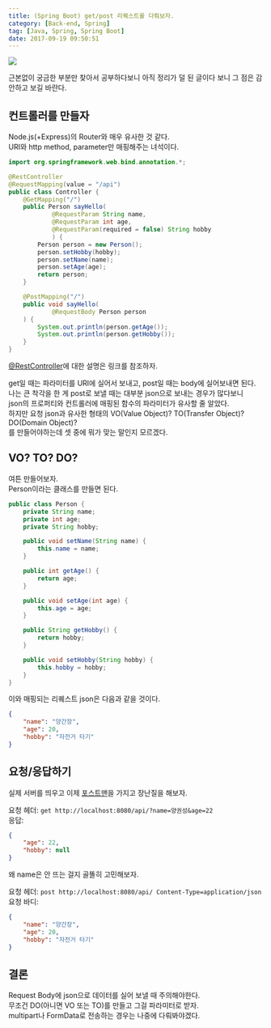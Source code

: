 ```yaml
---
title: (Spring Boot) get/post 리퀘스트를 다뤄보자.
category: [Back-end, Spring]
tag: [Java, Spring, Spring Boot]
date: 2017-09-19 09:50:51
---
```

![](thumb.png)  

근본없이 궁금한 부분만 찾아서 공부하다보니 아직 정리가 덜 된 글이다 보니 그 점은 감안하고 보길 바란다.

## 컨트롤러를 만들자  
Node.js(+Express)의 Router와 매우 유사한 것 같다.  
URI와 http method, parameter만 매핑해주는 녀석이다.  
```java
import org.springframework.web.bind.annotation.*;

@RestController
@RequestMapping(value = "/api")
public class Controller {
    @GetMapping("/")
    public Person sayHello(
            @RequestParam String name,
            @RequestParam int age,
            @RequestParam(required = false) String hobby
            ) {
        Person person = new Person();
        person.setHobby(hobby);
        person.setName(name);
        person.setAge(age);
        return person;
    }

    @PostMapping("/")
    public void sayHello(
            @RequestBody Person person
    ) {
        System.out.println(person.getAge());
        System.out.println(person.getHobby());
    }
}
```
[@RestController](http://highcode.tistory.com/24)에 대한 설명은 링크를 참조하자.  

get일 때는 파라미터를 URI에 실어서 보내고, post일 때는 body에 실어보내면 된다.  
나는 큰 착각을 한 게 post로 보낼 때는 대부분 json으로 보내는 경우가 많다보니  
json의 프로퍼티와 컨트롤러에 매핑된 함수의 파라미터가 유사할 줄 알았다.  
하지만 요청 json과 유사한 형태의 VO(Value Object)? TO(Transfer Object)? DO(Domain Object)?  
를 만들어야하는데 셋 중에 뭐가 맞는 말인지 모르겠다.  

## VO? TO? DO?
여튼 만들어보자.  
Person이라는 클래스를 만들면 된다.  
```java
public class Person {
    private String name;
    private int age;
    private String hobby;

    public void setName(String name) {
        this.name = name;
    }

    public int getAge() {
        return age;
    }

    public void setAge(int age) {
        this.age = age;
    }

    public String getHobby() {
        return hobby;
    }

    public void setHobby(String hobby) {
        this.hobby = hobby;
    }
}
```

이와 매핑되는 리퀘스트 json은 다음과 같을 것이다.  
```json
{
	"name": "양간장",
	"age": 20,
	"hobby": "자전거 타기"
}
```

## 요청/응답하기
실제 서버를 띄우고 이제 [포스트맨](https://chrome.google.com/webstore/detail/postman/fhbjgbiflinjbdggehcddcbncdddomop)을 가지고 장난질을 해보자.  

요청 헤더: `get http://localhost:8080/api/?name=양권성&age=22`  
응답:
```json
{
    "age": 22,
    "hobby": null
}
```
왜 name은 안 뜨는 걸지 골똘히 고민해보자.  

요청 헤더: `post http://localhost:8080/api/ Content-Type=application/json`  
요청 바디:  
```json
{
	"name": "양간장",
	"age": 20,
	"hobby": "자전거 타기"
}
```

## 결론
Request Body에 json으로 데이터를 실어 보낼 때 주의해야한다.  
무조건 DO(아니면 VO 또는 TO)를 만들고 그걸 파라미터로 받자.  
multipart나 FormData로 전송하는 경우는 나중에 다뤄봐야겠다.  
